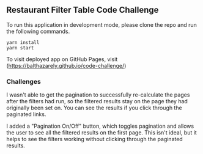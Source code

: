 ## Restaurant Filter Table Code Challenge

To run this application in development mode, please clone the repo and run the following commands.

```
yarn install
yarn start
```

To visit deployed app on GitHub Pages, visit (https://balthazarely.github.io/code-challenge/)

### Challenges

I wasn't able to get the pagination to successfully re-calculate the pages after the filters had run, so the filtered results stay on the page they had originally been set on. You can see the results if you click through the paginated links.

I added a "Pagination On/Off" button, which toggles pagination and allows the user to see all the filtered results on the first page. This isn't ideal, but it helps to see the filters working without clicking through the paginated results.
